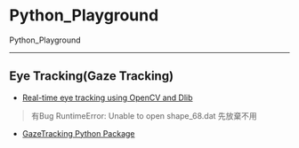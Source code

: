 # Python_Playground
 Python_Playground

---

## Eye Tracking(Gaze Tracking)

+ [Real-time eye tracking using OpenCV and Dlib](https://towardsdatascience.com/real-time-eye-tracking-using-opencv-and-dlib-b504ca724ac6)
> 有Bug RuntimeError: Unable to open shape_68.dat 先放棄不用
+ [GazeTracking Python Package](https://github.com/antoinelame/GazeTracking)

